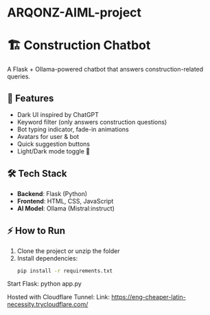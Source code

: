 # ARQONZ-AIML-project

# 🏗️ Construction Chatbot

A Flask + Ollama-powered chatbot that answers construction-related queries.

## 🚀 Features
- Dark UI inspired by ChatGPT
- Keyword filter (only answers construction questions)
- Bot typing indicator, fade-in animations
- Avatars for user & bot
- Quick suggestion buttons
- Light/Dark mode toggle 🌙

## 🛠️ Tech Stack
- **Backend**: Flask (Python)
- **Frontend**: HTML, CSS, JavaScript
- **AI Model**: Ollama (Mistral:instruct)

## ⚡ How to Run
1. Clone the project or unzip the folder
2. Install dependencies:
   ```bash
   pip install -r requirements.txt
   
Start Flask:
    python app.py
    
Hosted  with Cloudflare Tunnel:
   Link: https://eng-cheaper-latin-necessity.trycloudflare.com/
